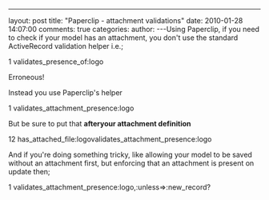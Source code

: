 

---
layout: post
title: "Paperclip - attachment validations"
date: 2010-01-28 14:07:00
comments: true
categories:
author: 
---Using Paperclip, if you need to check if your model has an attachment, you don't use the standard ActiveRecord validation helper i.e.;


1
validates_presence_of:logo

Erroneous!

Instead you use Paperclip's helper


1
validates_attachment_presence:logo

But be sure to put that **afteryour attachment definition**


12
has_attached_file:logovalidates_attachment_presence:logo

And if you're doing something tricky, like allowing your model to be saved without an attachment first, but enforcing that an attachment is present on update then; 


1
validates_attachment_presence:logo,:unless=>:new_record?